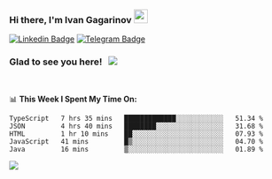 ### Hi there, I'm Ivan Gagarinov <img src="https://media.giphy.com/media/hvRJCLFzcasrR4ia7z/giphy.gif" width="25px">

[![Linkedin Badge](https://img.shields.io/badge/-LinkedIn-0e76a8?style=flat-square&logo=Linkedin&logoColor=white)](https://linkedin.com/in/ivan-gagarinov-142ba3141/)
[![Telegram Badge](https://img.shields.io/badge/-Telegram-0088cc?style=flat-square&logo=Telegram&logoColor=white)](https://t.me/igagarinov)

### Glad to see you here! &nbsp; ![](https://visitor-badge.glitch.me/badge?page_id=dzencot.dzencot)

</br>

📊 **This Week I Spent My Time On:**
<!--START_SECTION:waka-->
```text
TypeScript   7 hrs 35 mins   █████████████░░░░░░░░░░░░   51.34 % 
JSON         4 hrs 40 mins   ████████░░░░░░░░░░░░░░░░░   31.68 % 
HTML         1 hr 10 mins    ██░░░░░░░░░░░░░░░░░░░░░░░   07.93 % 
JavaScript   41 mins         █▒░░░░░░░░░░░░░░░░░░░░░░░   04.70 % 
Java         16 mins         ▒░░░░░░░░░░░░░░░░░░░░░░░░   01.89 % 
```
<!--END_SECTION:waka-->

[![](https://github-readme-stats.vercel.app/api?username=dzencot&theme=gruvbox)](https://github.com/dzencot)
